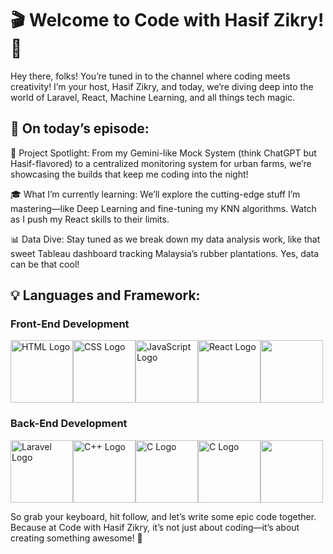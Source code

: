 # 🎬 Welcome to Code with Hasif Zikry! 🎥
Hey there, folks! You’re tuned in to the channel where coding meets creativity! I’m your host, Hasif Zikry, and today, we’re diving deep into the world of Laravel, React, Machine Learning, and all things tech magic.

## 🔧 On today’s episode:
🚀 Project Spotlight: From my Gemini-like Mock System (think ChatGPT but Hasif-flavored) to a centralized monitoring system for urban farms, we’re showcasing the builds that keep me coding into the night!

🎓 What I’m currently learning: We’ll explore the cutting-edge stuff I’m mastering—like Deep Learning and fine-tuning my KNN algorithms. Watch as I push my React skills to their limits.

📊 Data Dive: Stay tuned as we break down my data analysis work, like that sweet Tableau dashboard tracking Malaysia’s rubber plantations. Yes, data can be that cool!

## 💡 Languages and Framework:

### Front-End Development
<div style="display: flex; align-items: flex-start;">
   <img class="logo" src="https://upload.wikimedia.org/wikipedia/commons/thumb/6/61/HTML5_logo_and_wordmark.svg/512px-HTML5_logo_and_wordmark.svg.png" alt="HTML Logo" height="100px"/>
    <img src="https://upload.wikimedia.org/wikipedia/commons/d/d5/CSS3_logo_and_wordmark.svg" alt="CSS Logo" height="100px" />
    <img src="https://logos-world.net/wp-content/uploads/2023/02/JavaScript-Logo.png" alt="JavaScript Logo" height="100px" />
    <img src="https://cdn1.iconfinder.com/data/icons/programing-development-8/24/react_logo-512.png" alt="React Logo" height="100px" />
    <img src="https://upload.wikimedia.org/wikipedia/commons/thumb/b/b2/Bootstrap_logo.svg/1280px-Bootstrap_logo.svg.png" height="100px" />
</div>

### Back-End Development
<div style="display: flex; align-items: flex-start;">
   <img src="https://upload.wikimedia.org/wikipedia/commons/thumb/9/9a/Laravel.svg/1200px-Laravel.svg.png" alt="Laravel Logo" height="100px" />
   <img src="https://upload.wikimedia.org/wikipedia/commons/3/32/C%2B%2B_logo.png" alt="C++ Logo" height="100px" />
   <img src="https://upload.wikimedia.org/wikipedia/commons/1/19/C_Logo.png" alt="C Logo" height="100px" />
   <img src="https://upload.wikimedia.org/wikipedia/commons/thumb/c/c3/Python-logo-notext.svg/1869px-Python-logo-notext.svg.png" alt="C Logo" height="100px" />
   <img src="https://brandslogos.com/wp-content/uploads/images/large/java-logo-1.png" height="100px" />
</div>





So grab your keyboard, hit follow, and let’s write some epic code together. Because at Code with Hasif Zikry, it’s not just about coding—it’s about creating something awesome! 🎉



